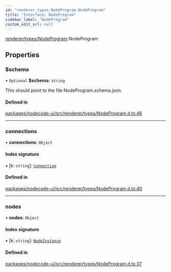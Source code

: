 ```yaml
---
id: "renderer_types_NodeProgram.NodeProgram"
title: "Interface: NodeProgram"
sidebar_label: "NodeProgram"
custom_edit_url: null
---
```


[renderer/types/NodeProgram](../modules/renderer_types_NodeProgram.md).NodeProgram

## Properties

### $schema

• `Optional` **$schema**: `string`

This should point to the file NodeProgram.schema.json.

#### Defined in

[packages/nodecode-ui/src/renderer/types/NodeProgram.d.ts:46](https://github.com/bischoff-m/nodecode/blob/1978ab5/packages/nodecode-ui/src/renderer/types/NodeProgram.d.ts#L46)

___

### connections

• **connections**: `Object`

#### Index signature

▪ [k: `string`]: [`Connection`](renderer_types_NodeProgram.Connection.md)

#### Defined in

[packages/nodecode-ui/src/renderer/types/NodeProgram.d.ts:40](https://github.com/bischoff-m/nodecode/blob/1978ab5/packages/nodecode-ui/src/renderer/types/NodeProgram.d.ts#L40)

___

### nodes

• **nodes**: `Object`

#### Index signature

▪ [k: `string`]: [`NodeInstance`](renderer_types_NodeProgram.NodeInstance.md)

#### Defined in

[packages/nodecode-ui/src/renderer/types/NodeProgram.d.ts:37](https://github.com/bischoff-m/nodecode/blob/1978ab5/packages/nodecode-ui/src/renderer/types/NodeProgram.d.ts#L37)
